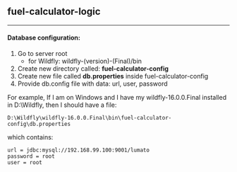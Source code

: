 ## fuel-calculator-logic
---

#### Database configuration:
1. Go to server root
    - for Wildfly: wildfly-(version)-(Final)/bin
2. Create new directory called: **fuel-calculator-config**
3. Create new file called **db.properties** inside fuel-calculator-config
4. Provide db.config file with data: url, user, password

For example, 
If I am on Windows and I have my wildfly-16.0.0.Final installed in D:\Wildfly, then I should have a file:
```
D:\Wildfly\wildfly-16.0.0.Final\bin\fuel-calculator-config\db.properties
```
which contains: 
```
url = jdbc:mysql://192.168.99.100:9001/lumato
password = root
user = root
```
